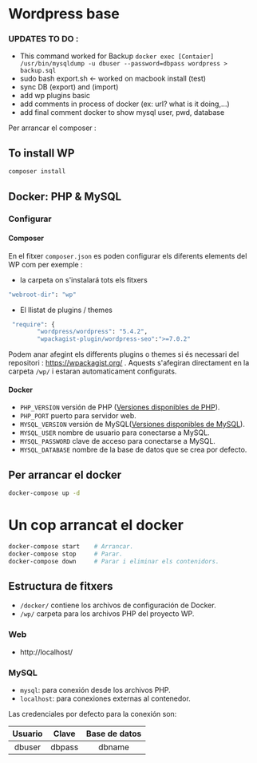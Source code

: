 # Wordpress base

### UPDATES TO DO :

* This command worked for Backup `docker exec [Contaier] /usr/bin/mysqldump -u dbuser --password=dbpass wordpress > backup.sql`
* sudo bash export.sh <- worked on macbook install (test)
* sync DB (export) and (import)
* add wp plugins basic
* add comments in process of docker (ex: url? what is it doing,...)
* add final comment docker to show mysql user, pwd, database

Per arrancar el composer : 

## To install WP
```zsh
composer install 
```

## Docker: PHP & MySQL

### Configurar

#### Composer
En el fitxer `composer.json` es poden configurar els diferents elements del WP com per exemple :

* la carpeta on s'instalará tots els fitxers 
```zsh 
"webroot-dir": "wp" 
```

* El llistat de plugins / themes
```zsh
 "require": {
        "wordpress/wordpress": "5.4.2",
        "wpackagist-plugin/wordpress-seo":">=7.0.2"
```
Podem anar afegint els differents plugins o themes si és necessari del repositori : https://wpackagist.org/ . Aquests s'afegiran directament en la carpeta `/wp/` i estaran automaticament configurats.

#### Docker 
* `PHP_VERSION` versión de PHP ([Versiones disponibles de PHP](https://github.com/docker-library/docs/blob/master/php/README.md#supported-tags-and-respective-dockerfile-links)).
* `PHP_PORT` puerto para servidor web.
* `MYSQL_VERSION` versión de MySQL([Versiones disponibles de MySQL](https://hub.docker.com/_/mysql)).
* `MYSQL_USER` nombre de usuario para conectarse a MySQL.
* `MYSQL_PASSWORD` clave de acceso para conectarse a MySQL.
* `MYSQL_DATABASE` nombre de la base de datos que se crea por defecto.

## Per arrancar el docker
```zsh
docker-compose up -d 
```
# Un cop arrancat el docker
```zsh
docker-compose start    # Arrancar.
docker-compose stop     # Parar.
docker-compose down     # Parar i eliminar els contenidors.
```

## Estructura de fitxers

* `/docker/` contiene los archivos de configuración de Docker.
* `/wp/` carpeta para los archivos PHP del proyecto WP.



### Web

* http://localhost/

### MySQL
* `mysql`: para conexión desde los archivos PHP.
* `localhost`: para conexiones externas al contenedor.

Las credenciales por defecto para la conexión son:

| Usuario | Clave | Base de datos |
|:---:|:---:|:---:|
| dbuser | dbpass | dbname |
